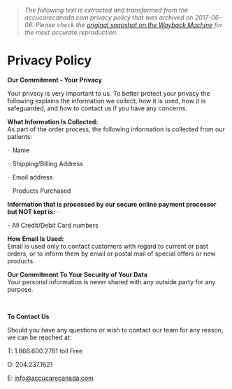 > *The following text is extracted and transformed from the accucarecanada.com privacy policy that was archived on 2017-06-06. Please check the [original snapshot on the Wayback Machine](https://web.archive.org/web/20170606070104id_/http%3A//www.accucarecanada.com/cms.php%3Fid%3D5) for the most accurate reproduction.*

# Privacy Policy

**Our Commitment - Your Privacy**

Your privacy is very important to us. To better protect your privacy the following explains the information we collect, how it is used, how it is safeguarded, and how to contact us if you have any concerns.

**What Information Is Collected:**  
As part of the order process, the following information is collected from our patients:

·  Name

·  Shipping/Billing Address

·  Email address

·  Products Purchased

**Information that is processed by our secure online payment processor but NOT kept is:** · 

\- All Credit/Debit Card numbers

**How Email Is Used:**  
Email is used only to contact customers with regard to current or past orders, or to inform them by email or postal mail of special offers or new products.

**Our Commitment To Your Security of Your Data**  
Your personal information is never shared with any outside party for any purpose.

  
 

**To Contact Us**

Should you have any questions or wish to contact our team for any reason, we can be reached at:

T: 1.866.600.2761 toll Free

O: 204.237.1621

E: info@accucarecanada.com
